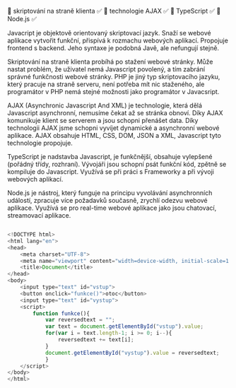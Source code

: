  skriptování na straně klienta ✅
 technologie AJAX ✅
 TypeScript ✅
 Node.js ✅

Javacript je objektově orientovaný skriptovací jazyk. Snaží se webové aplikace vytvořit funkční, přispívá k rozmachu webových aplikací. Propojuje frontend s backend. Jeho syntaxe je podobná Javě, ale nefungují stejně. 

Skriptování na straně klienta probíhá po stažení webové stránky. Může nastat problém, že uživatel nemá Javascript povolený, a tím zabrání správné funkčnosti webové stránky. PHP je jiný typ skriptovacího jazyku, který pracuje na straně serveru, není potřeba mít nic staženého, ale programátor v PHP nemá stejné možnosti jako programátor v Javacsript.

AJAX (Asynchronic Javascript And XML) je technologie, která dělá Javascript asynchronní, nemusíme čekat až se stránka obnoví. Díky AJAX komunikuje klient se serverem a jsou schopni přenášet data. Díky technologii AJAX jsme schopni vyvíjet dynamické a asynchronní webové aplikace. AJAX obsahuje HTML, CSS, DOM, JSON a XML, Javascript tyto technologie propojuje.

TypeScript je nadstavba Javascript, je funkčnější, obsahuje vylepšené (pořádný třídy, rozhraní). Vývojáři jsou schopní psát funkční kód, zpětně se kompiluje do Javascript. Využívá se při práci s Frameworky a při vývoji webových aplikací.

Node.js je nástroj, který funguje na principu vyvolávání asynchronních událostí, zpracuje více požadavků současně, zrychlí odezvu webové aplikace. Využívá se pro real-time webové aplikace jako jsou chatovací, streamovací aplikace.


``` Javascript

<!DOCTYPE html>
<html lang="en">
<head>
    <meta charset="UTF-8">
    <meta name="viewport" content="width=device-width, initial-scale=1.0">
    <title>Document</title>
</head>
<body>
    <input type="text" id="vstup">
    <button onclick="funkce()">otoc</button>
    <input type="text" id="vystup">
    <script>
        function funkce(){
            var reversedtext = "";
            var text = document.getElementById("vstup").value;
            for(var i = text.length-1; i >= 0; i--){
                reversedtext += text[i];
            }
            document.getElementById("vystup").value = reversedtext;
            }
    </script>
</body>
</html>

```